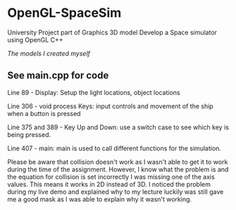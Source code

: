 # OpenGL-SpaceSim

University Project part of Graphics 3D model 
Develop a Space simulator using OpenGL C++

*The models I created myself*

## See main.cpp for code 

Line 89 - Display: Setup the light locations, object locations 

Line 306 - void process Keys: input controls and movement of the ship when a button is pressed 

Line 375 and 389 - Key Up and Down: use a switch case to see which key is being pressed. 

Line 407 - main: main is used to call different functions for the simulation. 

Please be aware that collision doesn't work as I wasn't able to get it to work during the time of the assignment. 
However, I know what the problem is and the equation for collision is set incorrectly I was missing one of the axis values. This means it works in 2D instead of 3D. I noticed the problem during my live demo and explained why to my lecture luckily was still gave me a good mask as I was able to explain why it wasn't working.
